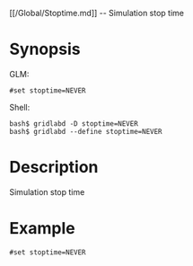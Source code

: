 [[/Global/Stoptime.md]] -- Simulation stop time

# Synopsis
GLM:
~~~
#set stoptime=NEVER
~~~
Shell:
~~~
bash$ gridlabd -D stoptime=NEVER
bash$ gridlabd --define stoptime=NEVER
~~~

# Description

Simulation stop time

# Example

~~~
#set stoptime=NEVER
~~~
